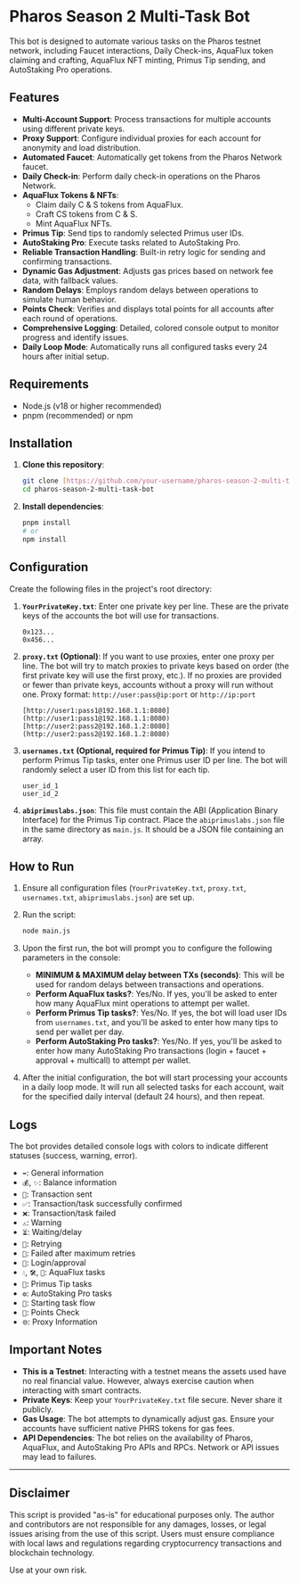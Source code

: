 # Pharos Season 2 Multi-Task Bot

This bot is designed to automate various tasks on the Pharos testnet network, including Faucet interactions, Daily Check-ins, AquaFlux token claiming and crafting, AquaFlux NFT minting, Primus Tip sending, and AutoStaking Pro operations.

## Features

* **Multi-Account Support**: Process transactions for multiple accounts using different private keys.
* **Proxy Support**: Configure individual proxies for each account for anonymity and load distribution.
* **Automated Faucet**: Automatically get tokens from the Pharos Network faucet.
* **Daily Check-in**: Perform daily check-in operations on the Pharos Network.
* **AquaFlux Tokens & NFTs**:
    * Claim daily C & S tokens from AquaFlux.
    * Craft CS tokens from C & S.
    * Mint AquaFlux NFTs.
* **Primus Tip**: Send tips to randomly selected Primus user IDs.
* **AutoStaking Pro**: Execute tasks related to AutoStaking Pro.
* **Reliable Transaction Handling**: Built-in retry logic for sending and confirming transactions.
* **Dynamic Gas Adjustment**: Adjusts gas prices based on network fee data, with fallback values.
* **Random Delays**: Employs random delays between operations to simulate human behavior.
* **Points Check**: Verifies and displays total points for all accounts after each round of operations.
* **Comprehensive Logging**: Detailed, colored console output to monitor progress and identify issues.
* **Daily Loop Mode**: Automatically runs all configured tasks every 24 hours after initial setup.

## Requirements

* Node.js (v18 or higher recommended)
* pnpm (recommended) or npm

## Installation

1.  **Clone this repository**:
    ```bash
    git clone [https://github.com/your-username/pharos-season-2-multi-task-bot.git](https://github.com/your-username/pharos-season-2-multi-task-bot.git)
    cd pharos-season-2-multi-task-bot
    ```

2.  **Install dependencies**:
    ```bash
    pnpm install
    # or
    npm install
    ```

## Configuration

Create the following files in the project's root directory:

1.  **`YourPrivateKey.txt`**:
    Enter one private key per line. These are the private keys of the accounts the bot will use for transactions.
    ```
    0x123...
    0x456...
    ```

2.  **`proxy.txt` (Optional)**:
    If you want to use proxies, enter one proxy per line. The bot will try to match proxies to private keys based on order (the first private key will use the first proxy, etc.). If no proxies are provided or fewer than private keys, accounts without a proxy will run without one.
    Proxy format: `http://user:pass@ip:port` or `http://ip:port`
    ```
    [http://user1:pass1@192.168.1.1:8080](http://user1:pass1@192.168.1.1:8080)
    [http://user2:pass2@192.168.1.2:8080](http://user2:pass2@192.168.1.2:8080)
    ```

3.  **`usernames.txt` (Optional, required for Primus Tip)**:
    If you intend to perform Primus Tip tasks, enter one Primus user ID per line. The bot will randomly select a user ID from this list for each tip.
    ```
    user_id_1
    user_id_2
    ```

4.  **`abiprimuslabs.json`**:
    This file must contain the ABI (Application Binary Interface) for the Primus Tip contract. Place the `abiprimuslabs.json` file in the same directory as `main.js`. It should be a JSON file containing an array.

## How to Run

1.  Ensure all configuration files (`YourPrivateKey.txt`, `proxy.txt`, `usernames.txt`, `abiprimuslabs.json`) are set up.

2.  Run the script:
    ```bash
    node main.js
    ```

3.  Upon the first run, the bot will prompt you to configure the following parameters in the console:
    * **MINIMUM & MAXIMUM delay between TXs (seconds)**: This will be used for random delays between transactions and operations.
    * **Perform AquaFlux tasks?**: Yes/No. If yes, you'll be asked to enter how many AquaFlux mint operations to attempt per wallet.
    * **Perform Primus Tip tasks?**: Yes/No. If yes, the bot will load user IDs from `usernames.txt`, and you'll be asked to enter how many tips to send per wallet per day.
    * **Perform AutoStaking Pro tasks?**: Yes/No. If yes, you'll be asked to enter how many AutoStaking Pro transactions (login + faucet + approval + multicall) to attempt per wallet.

4.  After the initial configuration, the bot will start processing your accounts in a daily loop mode. It will run all selected tasks for each account, wait for the specified daily interval (default 24 hours), and then repeat.

## Logs

The bot provides detailed console logs with colors to indicate different statuses (success, warning, error).

* `➡️`: General information
* `💰`, `✨`: Balance information
* `🚀`: Transaction sent
* `✅`: Transaction/task successfully confirmed
* `❌`: Transaction/task failed
* `⚠️`: Warning
* `⏳`: Waiting/delay
* `🔄`: Retrying
* `🛑`: Failed after maximum retries
* `🔑`: Login/approval
* `💧`, `🛠️`, `🎨`: AquaFlux tasks
* `💸`: Primus Tip tasks
* `⚙️`: AutoStaking Pro tasks
* `🔮`: Starting task flow
* `🌟`: Points Check
* `🌐`: Proxy Information

## Important Notes

* **This is a Testnet**: Interacting with a testnet means the assets used have no real financial value. However, always exercise caution when interacting with smart contracts.
* **Private Keys**: Keep your `YourPrivateKey.txt` file secure. Never share it publicly.
* **Gas Usage**: The bot attempts to dynamically adjust gas. Ensure your accounts have sufficient native PHRS tokens for gas fees.
* **API Dependencies**: The bot relies on the availability of Pharos, AquaFlux, and AutoStaking Pro APIs and RPCs. Network or API issues may lead to failures.

---

## Disclaimer

This script is provided "as-is" for educational purposes only. The author and contributors are not responsible for any damages, losses, or legal issues arising from the use of this script. Users must ensure compliance with local laws and regulations regarding cryptocurrency transactions and blockchain technology.

Use at your own risk.
